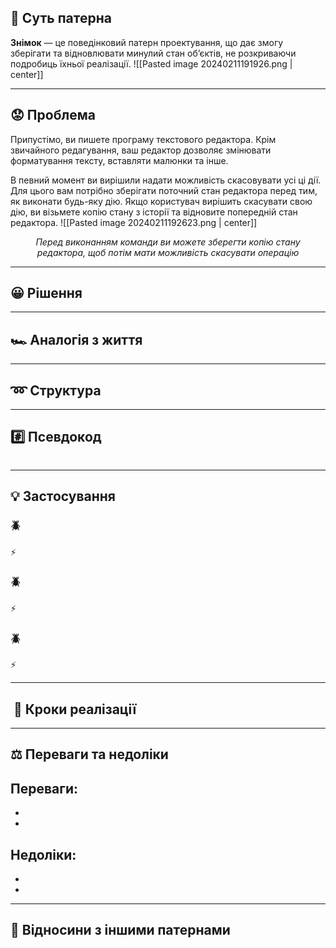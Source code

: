 ## 💭 Суть патерна

**Знімок** — це поведінковий патерн проектування, що дає змогу зберігати та відновлювати минулий стан об’єктів, не розкриваючи подробиць їхньої реалізації.
![[Pasted image 20240211191926.png | center]]

---
## 😟 Проблема

Припустімо, ви пишете програму текстового редактора. Крім звичайного редагування, ваш редактор дозволяє змінювати форматування тексту, вставляти малюнки та інше.

В певний момент ви вирішили надати можливість скасовувати усі ці дії. Для цього вам потрібно зберігати поточний стан редактора перед тим, як виконати будь-яку дію. Якщо користувач вирішить скасувати свою дію, ви візьмете копію стану з історії та відновите попередній стан редактора.
![[Pasted image 20240211192623.png | center]]
<center><i>Перед виконанням команди ви можете зберегти копію стану редактора, щоб потім мати можливість скасувати операцію</i></center>



---
## 😀 Рішення



---
## 🏎️ Аналогія з життя



---
## ➿ Структура



---
## #️⃣ Псевдокод



``` C#

```

---
## 💡 Застосування

### 🪲 

⚡ 

### 🪲 

⚡ 

### 🪲 

⚡

---
##  📃 Кроки реалізації



---
## ⚖️ Переваги та недоліки

**Переваги:**
- 
- 
- 
**Недоліки:**
- 
- 
- 

---
## 🔁 Відносини з іншими патернами

